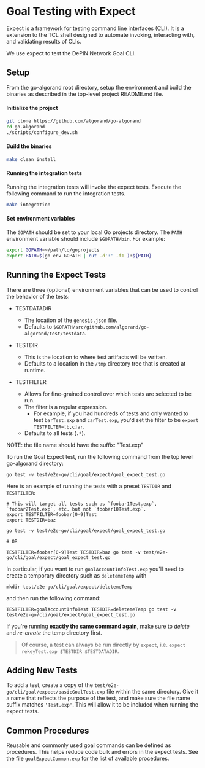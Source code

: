 # Goal Testing with Expect

Expect is a framework for testing command line interfaces (CLI).  It is a extension to the TCL shell designed to automate invoking, interacting with, and validating results of CLIs.

We use expect to test the DePIN Network Goal CLI.

## Setup

From the go-algorand root directory, setup the environment and build the binaries as described in the top-level project README.md file.

#### Initialize the project
```bash
git clone https://github.com/algorand/go-algorand
cd go-algorand
./scripts/configure_dev.sh
```
#### Build the binaries
```bash
make clean install
```

#### Running the integration tests

Running the integration tests will invoke the expect tests.  Execute the following command to run the integration tests.

```bash
make integration
```

#### Set environment variables

The `GOPATH` should be set to your local Go projects directory.
The `PATH` environment variable should include `$GOPATH/bin`. For example:

```bash
export GOPATH=~/path/to/goprojects
export PATH=$(go env GOPATH | cut -d':' -f1 ):${PATH}
```

## Running the Expect Tests

There are three (optional) environment variables that can be used to control the behavior of the tests:

- TESTDATADIR
    - The location of the `genesis.json` file.
    - Defaults to `$GOPATH/src/github.com/algorand/go-algorand/test/testdata`.

- TESTDIR
    - This is the location to where test artifacts will be written.
    - Defaults to a location in the `/tmp` directory tree that is created at runtime.

- TESTFILTER
    - Allows for fine-grained control over which tests are selected to be run.
    - The filter is a regular expression.
        - For example, if you had hundreds of tests and only wanted to test `barTest.exp` and `carTest.exp`, you'd
          set the filter to be `export TESTFILTER=[b,c]ar`.
    - Defaults to all tests (`.*`).

NOTE: the file name should have the suffix: "Test.exp"

To run the Goal Expect test, run the following command from the top level go-algorand directory:

```
go test -v test/e2e-go/cli/goal/expect/goal_expect_test.go
```

Here is an example of running the tests with a preset `TESTDIR` and `TESTFILTER`:

```
# This will target all tests such as `foobar1Test.exp`, `foobar2Test.exp`, etc. but not `foobar10Test.exp`.
export TESTFILTER=foobar[0-9]Test
export TESTDIR=baz

go test -v test/e2e-go/cli/goal/expect/goal_expect_test.go

# OR

TESTFILTER=foobar[0-9]Test TESTDIR=baz go test -v test/e2e-go/cli/goal/expect/goal_expect_test.go
```
In particular, if you want to run `goalAccountInfoTest.exp` you'll need to create a temporary directory such as `deletemeTemp` with
```
mkdir test/e2e-go/cli/goal/expect/deletemeTemp
```
and then run the following command:
```
TESTFILTER=goalAccountInfoTest TESTDIR=deletemeTemp go test -v test/e2e-go/cli/goal/expect/goal_expect_test.go
```
If you're running **exactly the same command again**, make sure to _delete_ and _re-create_ the temp directory first.

> Of course, a test can always be run directly by `expect`, i.e. `expect rekeyTest.exp $TESTDIR $TESTDATADIR`.

## Adding New Tests

To add a test, create a copy of the `test/e2e-go/cli/goal/expect/basicGoalTest.exp` file within the same directory.
Give it a name that reflects the purpose of the test, and make sure the file name suffix matches `'Test.exp'`.  This will allow it to be included when running the expect tests.

## Common Procedures

Reusable and commonly used goal commands can be defined as procedures. This helps reduce code bulk and errors in the expect tests.  See the file `goalExpectCommon.exp` for the list of available procedures.

